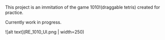 This project is an immitation of the game 1010!(draggable tetris) created for practice.

Currently work in progress.

![alt text](RE_1010_UI.png | width=250)
